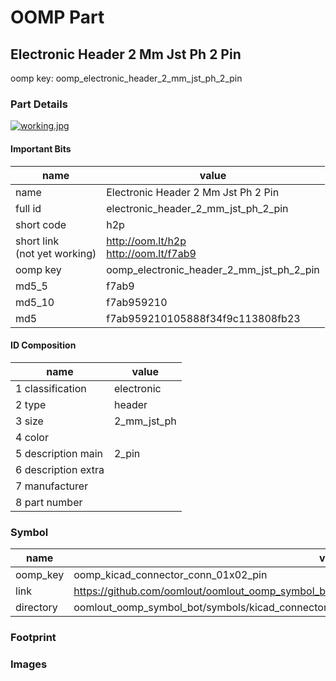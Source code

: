 # OOMP Part  
## Electronic Header 2 Mm Jst Ph 2 Pin  
  
oomp key: oomp_electronic_header_2_mm_jst_ph_2_pin  
  
### Part Details  
  
[![working.jpg](working_600.jpg)](working.jpg)  
  
#### Important Bits  
| name | value | 
| --- | --- | 
| name | Electronic Header 2 Mm Jst Ph 2 Pin | 
| full id | electronic_header_2_mm_jst_ph_2_pin | 
| short code | h2p | 
| short link<br>(not yet working) | http://oom.lt/h2p<br>http://oom.lt/f7ab9 | 
| oomp key | oomp_electronic_header_2_mm_jst_ph_2_pin | 
| md5_5 | f7ab9 | 
| md5_10 | f7ab959210 | 
| md5 | f7ab959210105888f34f9c113808fb23 | 
#### ID Composition  
| name | value | 
| --- | --- | 
| 1 classification | electronic | 
| 2 type | header | 
| 3 size | 2_mm_jst_ph | 
| 4 color |  | 
| 5 description main | 2_pin | 
| 6 description extra |  | 
| 7 manufacturer |  | 
| 8 part number |  | 
### Symbol  
| name | value | 
| --- | --- | 
| oomp_key | oomp_kicad_connector_conn_01x02_pin | 
| link | https://github.com/oomlout/oomlout_oomp_symbol_bot/tree/main/symbols/kicad_connector_conn_01x02_pin | 
| directory | oomlout_oomp_symbol_bot/symbols/kicad_connector_conn_01x02_pin//working/working.kicad_sym | 
### Footprint  
### Images  
